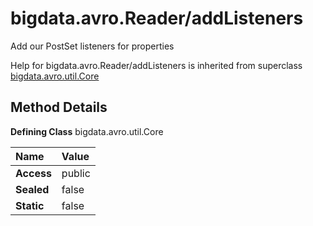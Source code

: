 [//]: #  (Copyright 2017, The MathWorks, Inc.)
# bigdata.avro.Reader/addListeners
  Add our PostSet listeners for properties
   
Help for bigdata.avro.Reader/addListeners is inherited from superclass [bigdata.avro.util.Core](bigdata.avro.util.Core.md) 


## Method Details  

**Defining Class** bigdata.avro.util.Core  

Name | Value  
:------------------- | :----------------------------------------------------------------
**Access** | public  
**Sealed** | false  
**Static** |false  